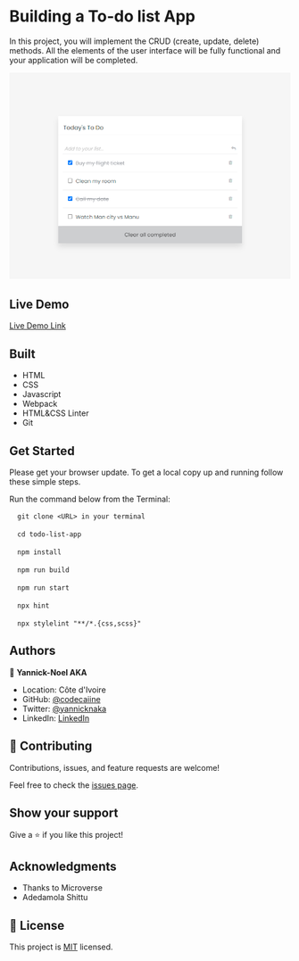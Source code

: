 # Building a To-do list App

In this project, you will implement the CRUD (create, update, delete) methods. All the elements of the user interface will be fully functional and your application will be completed.


![screenshot](./src/demo-rm.PNG)

 

## Live Demo

[Live Demo Link](https://codecaiine.github.io/todo-list-app/)
 
## Built 
- HTML
- CSS
- Javascript
- Webpack 
- HTML&CSS Linter
- Git

## Get Started

Please get your browser update.
To get a local copy up and running follow these simple steps.

Run the command below from the Terminal:

      git clone <URL> in your terminal

	  cd todo-list-app

	  npm install

	  npm run build

	  npm run start

	  npx hint

	  npx stylelint "**/*.{css,scss}"



## Authors

👤 **Yannick-Noel AKA**

- Location: Côte d'Ivoire
- GitHub: [@codecaiine](https://github.com/codecaiine)
- Twitter: [@yannicknaka](https://twitter.com/yannicknaka)
- LinkedIn: [LinkedIn](https://www.linkedin.com/in/yannick-no%C3%ABl-aka/)


## 🤝 Contributing

Contributions, issues, and feature requests are welcome!

Feel free to check the [issues page](https://github.com/codecaiine/todo-list-app/issues).

## Show your support

Give a ⭐️ if you like this project!

## Acknowledgments

- Thanks to Microverse
- Adedamola Shittu

## 📝 License

This project is [MIT](./MIT.md) licensed.
